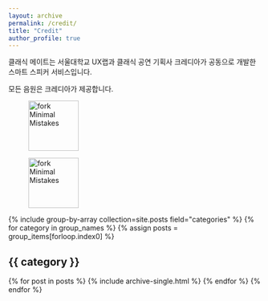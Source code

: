 ```yaml
---
layout: archive
permalink: /credit/
title: "Credit"
author_profile: true
---
```


클래식 메이트는 서울대학교 UX랩과 클래식 공연 기획사 크레디아가 공동으로 개발한 스마트 스피커 서비스입니다. 

모든 음원은 크레디아가 제공합니다.

<figure>
  <img src="{{ '/assets/images/land-logo.png' | relative_url }}" alt="fork Minimal Mistakes" width="100">
</figure>

<figure>
  <img src="{{ '/assets/images/credia.png' | relative_url }}" alt="fork Minimal Mistakes" width="100">
</figure>

{% include group-by-array collection=site.posts field="categories" %}
{% for category in group_names %}
  {% assign posts = group_items[forloop.index0] %}
  <h2 id="{{ category | slugify }}" class="archive__subtitle">{{ category }}</h2>
  {% for post in posts %}
    {% include archive-single.html %}
  {% endfor %}
{% endfor %}
